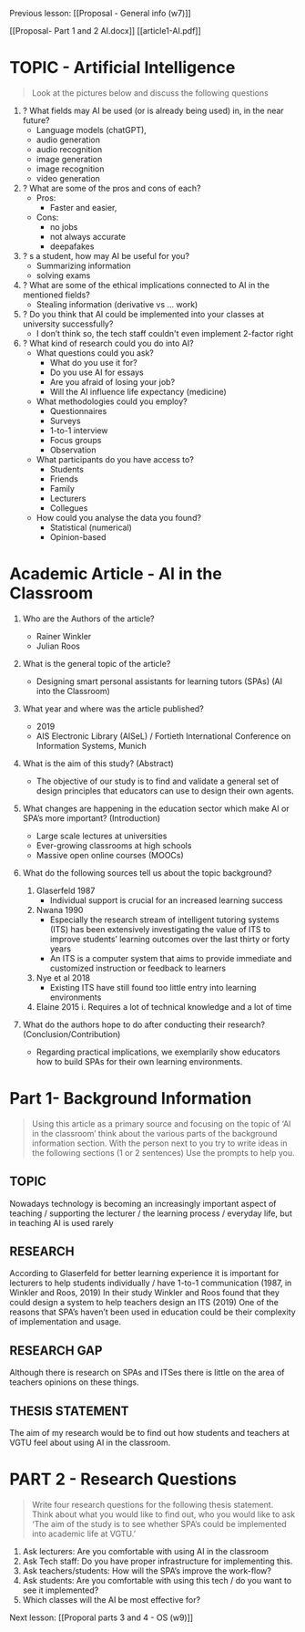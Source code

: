 
Previous lesson: [[Proposal - General info (w7)]]

[[Proposal- Part 1 and 2 AI.docx]]
[[article1-AI.pdf]]

# TOPIC - Artificial Intelligence

> Look at the pictures below and discuss the following questions

1. ? What fields may AI be used (or is already being used) in, in the near future?
	- Language models (chatGPT), 
	- audio generation
	- audio recognition
	- image generation
	- image recognition
	- video generation
2. ? What are some of the pros and cons of each?
	- Pros: 
		- Faster and easier,
	- Cons: 
		- no jobs
		- not always accurate
		- deepafakes
3. ? s a student, how may AI be useful for you?
	- Summarizing information
	- solving exams
4. ? What are some of the ethical implications connected to AI in the mentioned fields?
	- Stealing information (derivative vs ... work)
5. ? Do you think that AI could be implemented into your classes at university successfully?
	- I don’t think so, the tech staff couldn't even implement 2-factor right
6. ? What kind of research could you do into AI?
    - What questions could you ask? 
        - What do you use it for?
        - Do you use AI for essays
        - Are you afraid of losing your job?
        - Will the AI influence life expectancy (medicine)
    - What methodologies could you employ?
        - Questionnaires
        - Surveys
        - 1-to-1 interview
        - Focus groups
        - Observation
    - What participants do you have access to?
        - Students
        - Friends
        - Family
        - Lecturers
        - Collegues
    - How could you analyse the data you found?
        - Statistical (numerical)
        - Opinion-based 


# Academic Article - AI in the Classroom

1.  Who are the Authors of the article?
    - Rainer Winkler
    - Julian Roos

2. What is the general topic of the article?
    - Designing smart personal assistants for learning tutors (SPAs) (AI into the Classroom)


3. What year and where was the article published?
    - 2019
    - AIS Electronic Library (AISeL) /  Fortieth International Conference on Information Systems, Munich

4. What is the aim of this study? (Abstract)
    - The objective of our study is to find and validate a general set of design principles that educators can use to design their own agents.

5. What changes are happening in the education sector which make AI or SPA’s more important? (Introduction)
    - Large scale lectures at universities
    - Ever-growing classrooms at high schools
    - Massive open online courses (MOOCs)

6. What do the following sources tell us about the topic background?
    1. Glaserfeld 1987
        - Individual support is crucial for an increased learning success 
    2. Nwana 1990
        - Especially the research stream of intelligent tutoring systems (ITS) has been extensively investigating the value of ITS to improve students’ learning outcomes over the last thirty or forty years
        - An ITS is a computer system that aims to provide immediate and customized instruction or feedback to learners
    3. Nye et al 2018
        - Existing ITS have still found too little entry into learning environments 
    4. Elaine 2015
            i. Requires a lot of technical knowledge and a lot of time

7. What do the authors hope to do after conducting their research? (Conclusion/Contribution)
    - Regarding practical implications, we exemplarily show educators how to build SPAs for their own learning environments.


# Part 1- Background Information

> Using this article as a primary source and focusing on the topic of ‘AI in the classroom’ think about the various parts of the background information section. 
> With the person next to you try to write ideas in the following sections (1 or 2 sentences)
> Use the prompts to help you.

## TOPIC
Nowadays technology is becoming an increasingly important aspect of teaching / supporting the lecturer / the learning process / everyday life, but in teaching AI is used rarely

## RESEARCH
According to Glaserfeld for better learning experience it is important for lecturers to help students individually / have 1-to-1 communication (1987, in Winkler and Roos, 2019)
In their study Winkler and Roos found that they could design a system to help teachers design an ITS (2019)
One of the reasons that SPA’s haven’t been used in education could be their complexity of implementation and usage.


## RESEARCH GAP
Although there is research on SPAs and ITSes there is little on the area of teachers opinions on these things.


## THESIS STATEMENT
The aim of my research would be to find out how students and teachers at VGTU feel about using AI in the classroom.


# PART 2 - Research Questions

> Write four research questions for the following thesis statement.  Think about what you would like to find out, who you would like to ask
> ‘The aim of the study is to see whether SPA’s could be implemented into academic life at VGTU.’

1. Ask lecturers: Are you comfortable with using AI in the classroom
2. Ask Tech staff: Do you have proper infrastructure for implementing this.
3. Ask teachers/students: How will the SPA’s improve the work-flow?
4. Ask students: Are you comfortable with using this tech / do you want to see it implemented?
5. Which classes will the AI be most effective for?

Next lesson: [[Proporal parts 3 and 4 - OS (w9)]]
